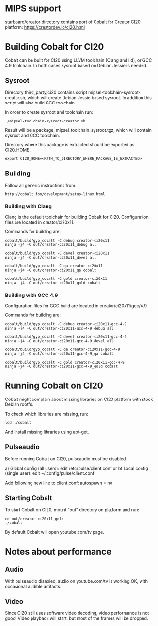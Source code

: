 # MIPS support

starboard/creator directory contains port of Cobalt for Creator CI20 platform:
https://creatordev.io/ci20.html


# Building Cobalt for CI20

Cobalt can be built for CI20 using LLVM toolchain (Clang and lld),
or GCC 4.9 toolchain. In both cases sysroot based on Debian Jessie is needed.

## Sysroot

Directory third_party/ci20 contains script mipsel-toolchain-sysroot-creator.sh,
which will create Debian Jessie based sysroot. In addition this script will
also build GCC toolchain.

In order to create sysroot and toolchain run:

    ./mipsel-toolchain-sysroot-creator.sh

Result will be a package, mipsel_toolchain_sysroot.tgz, which will contain
sysroot and GCC toolchain.

Directory where this package is extracted should be exported as CI20_HOME.

    export CI20_HOME=<PATH_TO_DIRECTORY_WHERE_PACKAGE_IS_EXTRACTED>

## Building

Follow all generic instructions from:

    http://cobalt.foo/development/setup-linux.html

### Building with Clang

Clang is the default toolchain for building Cobalt for CI20.
Configuration files are located in creator/ci20x11.

Commands for building are:

    cobalt/build/gyp_cobalt -C debug creator-ci20x11
    ninja -j4 -C out/creator-ci20x11_debug all

    cobalt/build/gyp_cobalt -C devel creator-ci20x11
    ninja -j4 -C out/creator-ci20x11_devel all

    cobalt/build/gyp_cobalt -C qa creator-ci20x11
    ninja -j4 -C out/creator-ci20x11_qa cobalt

    cobalt/build/gyp_cobalt -C gold creator-ci20x11
    ninja -j4 -C out/creator-ci20x11_gold cobalt

### Building with GCC 4.9

Configuration files for GCC build are located in creator/ci20x11/gcc/4.9

Commands for building are:

    cobalt/build/gyp_cobalt -C debug creator-ci20x11-gcc-4-9
    ninja -j4 -C out/creator-ci20x11-gcc-4-9_debug all

    cobalt/build/gyp_cobalt -C devel creator-ci20x11-gcc-4-9
    ninja -j4 -C out/creator-ci20x11-gcc-4-9_devel all

    cobalt/build/gyp_cobalt -C qa creator-ci20x11-gcc-4-9
    ninja -j4 -C out/creator-ci20x11-gcc-4-9_qa cobalt

    cobalt/build/gyp_cobalt -C gold creator-ci20x11-gcc-4-9
    ninja -j4 -C out/creator-ci20x11-gcc-4-9_gold cobalt


# Running Cobalt on CI20

Cobalt might complain about missing libraries on CI20 platform with stock
Debian rootfs.

To check which libraries are missing, run:

    ldd ./cobalt

And install missing libraries using apt-get.

## Pulseaudio

Before running Cobalt on CI20, pulseaudio must be disabled.

a) Global config (all users):
edit /etc/pulse/client.conf
or
b) Local config (single user):
edit ~/.config/pulse/client.conf

Add following new line to client.conf:
autospawn = no

## Starting Cobalt

To start Cobalt on CI20, mount "out" directory on platform and run:

    cd out/creator-ci20x11_gold
    ./cobalt

By default Cobalt will open youtube.com/tv page.


# Notes about performance

## Audio

With pulseaudio disabled, audio on youtube.com/tv is working OK,
with occasional audible artifacts.

## Video

Since CI20 still uses software video decoding, video performance is not good.
Video playback will start, but most of the frames will be dropped.
